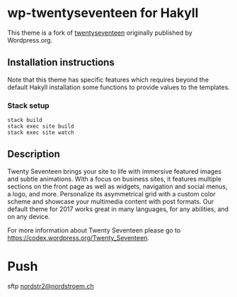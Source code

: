 # wp-twentyseventeen for Hakyll

This theme is a fork of [twentyseventeen](https://github.com/WordPress/twentyseventeen) originally published by Wordpress.org. 

## Installation instructions

Note that this theme has specific features which requires beyond the default Hakyll installation some functions to provide values to the templates. 

### Stack setup

```
stack build
stack exec site build
stack exec site watch
```


## Description

Twenty Seventeen brings your site to life with immersive featured images and subtle animations. With a focus on business sites, it features multiple sections on the front page as well as widgets, navigation and social menus, a logo, and more. Personalize its asymmetrical grid with a custom color scheme and showcase your multimedia content with post formats. Our default theme for 2017 works great in many languages, for any abilities, and on any device.

For more information about Twenty Seventeen please go to https://codex.wordpress.org/Twenty_Seventeen.


# Push

sftp nordstr2@nordstroem.ch

